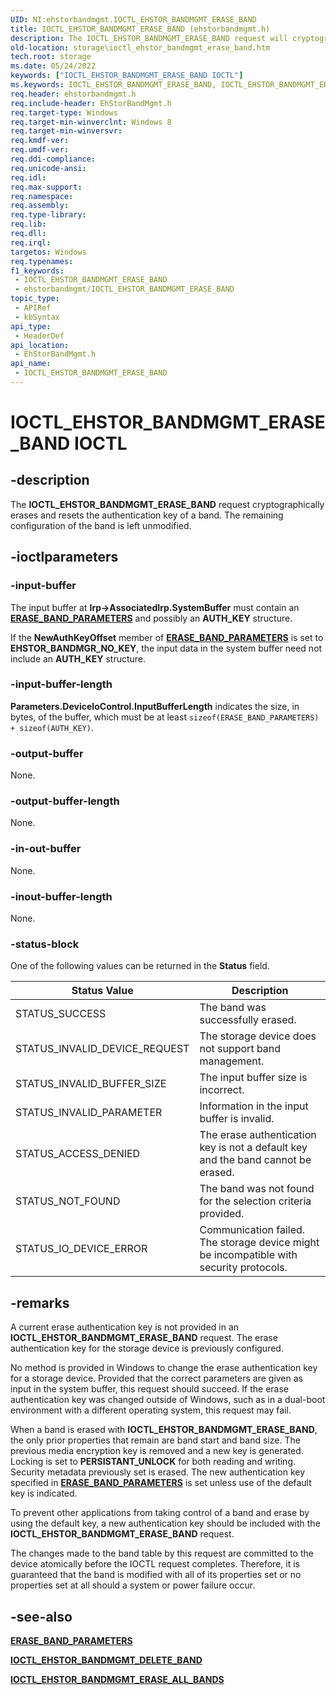 ```yaml
---
UID: NI:ehstorbandmgmt.IOCTL_EHSTOR_BANDMGMT_ERASE_BAND
title: IOCTL_EHSTOR_BANDMGMT_ERASE_BAND (ehstorbandmgmt.h)
description: The IOCTL_EHSTOR_BANDMGMT_ERASE_BAND request will cryptographically erase and reset the authentication key of a band. The remaining configuration of the band is left unmodified.
old-location: storage\ioctl_ehstor_bandmgmt_erase_band.htm
tech.root: storage
ms.date: 05/24/2022
keywords: ["IOCTL_EHSTOR_BANDMGMT_ERASE_BAND IOCTL"]
ms.keywords: IOCTL_EHSTOR_BANDMGMT_ERASE_BAND, IOCTL_EHSTOR_BANDMGMT_ERASE_BAND control, IOCTL_EHSTOR_BANDMGMT_ERASE_BAND control code [Storage Devices], ehstorbandmgmt/IOCTL_EHSTOR_BANDMGMT_ERASE_BAND, storage.ioctl_ehstor_bandmgmt_erase_band
req.header: ehstorbandmgmt.h
req.include-header: EhStorBandMgmt.h
req.target-type: Windows
req.target-min-winverclnt: Windows 8
req.target-min-winversvr: 
req.kmdf-ver: 
req.umdf-ver: 
req.ddi-compliance: 
req.unicode-ansi: 
req.idl: 
req.max-support: 
req.namespace: 
req.assembly: 
req.type-library: 
req.lib: 
req.dll: 
req.irql: 
targetos: Windows
req.typenames: 
f1_keywords:
 - IOCTL_EHSTOR_BANDMGMT_ERASE_BAND
 - ehstorbandmgmt/IOCTL_EHSTOR_BANDMGMT_ERASE_BAND
topic_type:
 - APIRef
 - kbSyntax
api_type:
 - HeaderDef
api_location:
 - EhStorBandMgmt.h
api_name:
 - IOCTL_EHSTOR_BANDMGMT_ERASE_BAND
---
```


# IOCTL_EHSTOR_BANDMGMT_ERASE_BAND IOCTL

## -description

The **IOCTL_EHSTOR_BANDMGMT_ERASE_BAND** request cryptographically erases and resets the authentication key of a band. The remaining configuration of the band is left unmodified.

## -ioctlparameters

### -input-buffer

The input buffer at **Irp->AssociatedIrp.SystemBuffer** must contain an [**ERASE_BAND_PARAMETERS**](ns-ehstorbandmgmt-_erase_band_parameters.md) and possibly an **AUTH_KEY** structure.

If the **NewAuthKeyOffset** member of [**ERASE_BAND_PARAMETERS**](ns-ehstorbandmgmt-_erase_band_parameters.md) is set to **EHSTOR_BANDMGR_NO_KEY**, the input data in the system buffer need not include an **AUTH_KEY** structure.

### -input-buffer-length

**Parameters.DeviceIoControl.InputBufferLength** indicates the size, in bytes, of the buffer, which must be at least ```sizeof(ERASE_BAND_PARAMETERS) + sizeof(AUTH_KEY)```.

### -output-buffer

None.

### -output-buffer-length

None.

### -in-out-buffer

None.

### -inout-buffer-length

None.

### -status-block

One of the following values can be returned in the **Status** field.

| Status Value | Description |
| ------------ | ----------- |
| STATUS_SUCCESS                | The band was successfully erased. |
| STATUS_INVALID_DEVICE_REQUEST | The storage device does not support band management. |
| STATUS_INVALID_BUFFER_SIZE    | The input buffer size is incorrect. |
| STATUS_INVALID_PARAMETER      | Information in the input buffer is invalid. |
| STATUS_ACCESS_DENIED          | The erase authentication key is not a default key and the band cannot be erased. |
| STATUS_NOT_FOUND              | The band was not found for the selection criteria provided. |
| STATUS_IO_DEVICE_ERROR        | Communication failed. The storage device might be incompatible with security protocols. |

## -remarks

A current erase authentication key is not provided in an **IOCTL_EHSTOR_BANDMGMT_ERASE_BAND** request. The erase authentication key for the storage device is previously configured.

No method is provided in Windows to change the erase authentication key for a storage device. Provided that the correct parameters are given as input in the system buffer, this request should succeed. If  the erase authentication key was changed outside of Windows, such as in a dual-boot environment with a different operating system, this request may fail.

When a band is erased with **IOCTL_EHSTOR_BANDMGMT_ERASE_BAND**, the only prior properties that remain are band start and band size. The previous media encryption key is removed and a new key is generated. Locking is set to **PERSISTANT_UNLOCK** for both reading and writing. Security metadata previously set is erased. The new authentication key specified in  [**ERASE_BAND_PARAMETERS**](ns-ehstorbandmgmt-_erase_band_parameters.md) is set unless use  of the default key is indicated.

To prevent other applications from taking control of a band and erase by using the default key, a new authentication key should be included with the **IOCTL_EHSTOR_BANDMGMT_ERASE_BAND** request.

The changes made to the band table by this request are committed to the device atomically before the IOCTL request completes. Therefore, it is guaranteed that the band is modified with all of its properties set or no properties set at all should a system or power failure occur.

## -see-also

[**ERASE_BAND_PARAMETERS**](ns-ehstorbandmgmt-_erase_band_parameters.md)

[**IOCTL_EHSTOR_BANDMGMT_DELETE_BAND**](ni-ehstorbandmgmt-ioctl_ehstor_bandmgmt_delete_band.md)

[**IOCTL_EHSTOR_BANDMGMT_ERASE_ALL_BANDS**](ni-ehstorbandmgmt-ioctl_ehstor_bandmgmt_erase_all_bands.md)
